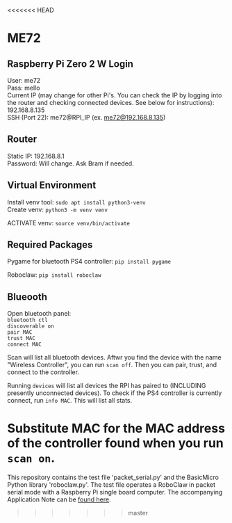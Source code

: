 <<<<<<< HEAD
# ME72

## Raspberry Pi Zero 2 W Login

User: me72\
Pass: mello\
Current IP (may change for other Pi's. You can check the IP by logging into the router and checking connected devices. See below for instructions): 192.168.8.135\
SSH (Port 22): me72@RPI_IP (ex. me72@192.168.8.135)

## Router

Static IP: 192.168.8.1\
Password: Will change. Ask Bram if needed.

## Virtual Environment

Install venv tool: `sudo apt install python3-venv`\
Create venv: `python3 -m venv venv`

ACTIVATE venv: `source venv/bin/activate`

## Required Packages

Pygame for bluetooth PS4 controller: `pip install pygame`

Roboclaw: `pip install roboclaw`

## Blueooth

Open bluetooth panel:\
`bluetooth ctl`\
`discoverable on`\
`pair MAC`\
`trust MAC`\
`connect MAC`

Scan will list all bluetooth devices. Aftwr you find the device with the name "Wireless Controller", you can run
`scan off`. Then you can pair, trust, and connect to the controller.

Running `devices` will list all devices the RPI has paired to (INCLUDING presently unconnected devices). To check if the
PS4 controller is currently connect, run `info MAC`. This will list all stats.

**Substitute MAC for the MAC address of the controller found when you run** `scan on`.
=======
This repository contains the test file 'packet_serial.py'
and the BasicMicro Python library 'roboclaw.py'. The test file
operates a RoboClaw in packet serial mode with a Raspberry Pi single board computer. The accompanying
Application Note can be [found here](https://resources.basicmicro.com/packet-serial-with-the-raspberry-pi-3/).
>>>>>>> master
